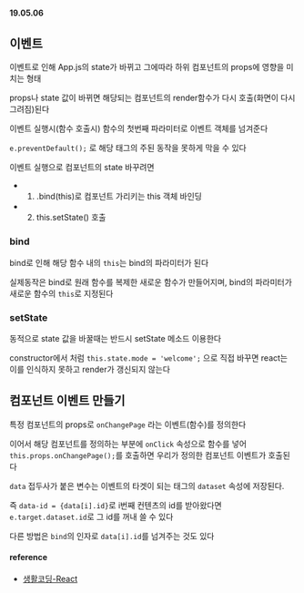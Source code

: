 #### 19.05.06

## 이벤트
이벤트로 인해 App.js의 state가 바뀌고 그에따라 하위 컴포넌트의 props에 영향을 미치는 형태

props나 state 값이 바뀌면 해당되는 컴포넌트의 render함수가 다시 호출(화면이 다시 그려짐)된다

이벤트 실행시(함수 호출시) 함수의 첫번째 파라미터로 이벤트 객체를 넘겨준다

`e.preventDefault();` 로 해당 태그의 주된 동작을 못하게 막을 수 있다

이벤트 실행으로 컴포넌트의 state 바꾸려면 

- 1) .bind(this)로 컴포넌트 가리키는 this 객체 바인딩
- 2) this.setState() 호출 

### bind
bind로 인해 해당 함수 내의 `this`는 bind의 파라미터가 된다

실제동작은 bind로 원래 함수를 복제한 새로운 함수가 만들어지며, bind의 파라미터가 새로운 함수의 `this`로 지정된다

### setState
동적으로 state 값을 바꿀때는 반드시 setState 메소드 이용한다

constructor에서 처럼 `this.state.mode = 'welcome';` 으로 직접 바꾸면 react는 이를 인식하지 못하고 render가 갱신되지 않는다

## 컴포넌트 이벤트 만들기
특정 컴포넌트의 props로 `onChangePage` 라는 이벤트(함수)를 정의한다

이어서 해당 컴포넌트를 정의하는 부분에 `onClick` 속성으로 함수를 넣어 `this.props.onChangePage();`를 호출하면 우리가 정의한 컴포넌트 이벤트가 호출된다

`data` 접두사가 붙은 변수는 이벤트의 타겟이 되는 태그의 `dataset` 속성에 저장된다. 

즉 `data-id = {data[i].id}`로 i번째 컨텐츠의 id를 받아왔다면 `e.target.dataset.id`로 그 id를 꺼내 쓸 수 있다

다른 방법은 `bind`의 인자로 `data[i].id`를 넘겨주는 것도 있다


#### reference
- [생활코딩-React](https://www.youtube.com/playlist?list=PLuHgQVnccGMCRv6f8H9K5Xwsdyg4sFSdi)
